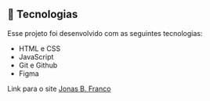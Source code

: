 ## 🚀 Tecnologias

Esse projeto foi desenvolvido com as seguintes tecnologias:

- HTML e CSS
- JavaScript
- Git e Github
- Figma

Link para o site <a href="https://jonasbfranco.github.io/" target="_blank">Jonas B. Franco</a>

